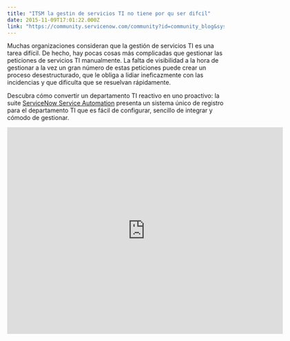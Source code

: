 ```yaml
---
title: "ITSM la gestin de servicios TI no tiene por qu ser difcil"
date: 2015-11-09T17:01:22.000Z
link: "https://community.servicenow.com/community?id=community_blog&sys_id=bf4ea6addbd0dbc01dcaf3231f9619c0"
---
```

<p>Muchas organizaciones consideran que la gestión de servicios TI es una tarea difí­cil. De hecho, hay pocas cosas más complicadas que gestionar las peticiones de servicios TI manualmente. La falta de visibilidad a la hora de gestionar a la vez un gran número de estas peticiones puede crear un proceso desestructurado, que le obliga a lidiar ineficazmente con las incidencias y que dificulta que se resuelvan rápidamente.</p><p></p><p>Descubra cómo convertir un departamento TI reactivo en uno proactivo: la suite <a title="w.servicenow.com/products/service-automation-platform.html" href="http://www.servicenow.com/products/service-automation-platform.html">ServiceNow Service Automation</a> presenta un sistema único de registro para el departamento TI que es fácil de configurar, sencillo de integrar y cómodo de gestionar.</p><p></p><p><iframe frameborder="0" height="480" src="https://www.youtube.com/embed/6XdV8RKUVeM" width="640">
</iframe></p>